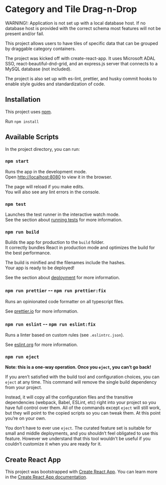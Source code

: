 # Category and Tile Drag-n-Drop

WARNING!: Application is not set up with a local database host. If no database host is provided with the correct schema most features will not be present and/or fail.

This project allows users to have tiles of specific data that can be grouped by draggable category containers. 

The project was kicked off with create-react-app. It uses Microsoft ADAL SSO, react-beautiful-dnd-grid, and an express.js server that connects to a MySQL database (not included).

The project is also set up with es-lint, prettier, and husky commit hooks to enable style guides and standardization of code.


## Installation

This project uses [npm](https://www.npmjs.com/).

Run `npm install`

## Available Scripts

In the project directory, you can run:

### `npm start`

Runs the app in the development mode.<br />
Open [http://localhost:8080](http://localhost:8080) to view it in the browser.

The page will reload if you make edits.<br />
You will also see any lint errors in the console.

### `npm test`

Launches the test runner in the interactive watch mode.<br />
See the section about [running tests](https://facebook.github.io/create-react-app/docs/running-tests) for more information.

### `npm run build`

Builds the app for production to the `build` folder.<br />
It correctly bundles React in production mode and optimizes the build for the best performance.

The build is minified and the filenames include the hashes.<br />
Your app is ready to be deployed!

See the section about [deployment](https://facebook.github.io/create-react-app/docs/deployment) for more information.

### `npm run prettier` -- `npm run prettier:fix`

Runs an opinionated code formatter on all typescript files.

See [prettier.io](https://prettier.io/) for more information.

### `npm run eslint` -- `npm run eslint:fix`

Runs a linter based on custom rules (see `.eslintrc.json`).

See [eslint.org](https://eslint.org/) for more information.

### `npm run eject`

**Note: this is a one-way operation. Once you `eject`, you can’t go back!**

If you aren’t satisfied with the build tool and configuration choices, you can `eject` at any time. This command will remove the single build dependency from your project.

Instead, it will copy all the configuration files and the transitive dependencies (webpack, Babel, ESLint, etc) right into your project so you have full control over them. All of the commands except `eject` will still work, but they will point to the copied scripts so you can tweak them. At this point you’re on your own.

You don’t have to ever use `eject`. The curated feature set is suitable for small and middle deployments, and you shouldn’t feel obligated to use this feature. However we understand that this tool wouldn’t be useful if you couldn’t customize it when you are ready for it.

## Create React App

This project was bootstrapped with [Create React App](https://github.com/facebook/create-react-app). You can learn more in the [Create React App documentation](https://facebook.github.io/create-react-app/docs/getting-started).
